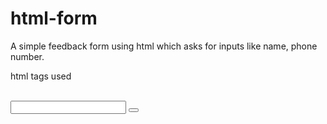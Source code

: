 # html-form
A simple  feedback form using html which asks for inputs like name, phone number.


html tags used
<html> 
<body>
<div>
<img>
<form>
<br>
<input>
<label>
<button>
     
